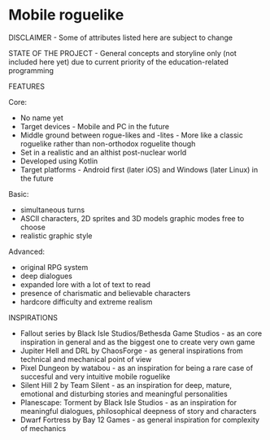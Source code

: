 # Mobile roguelike
DISCLAIMER - Some of attributes listed here are subject to change

STATE OF THE PROJECT - General concepts and storyline only (not included here yet) due to current priority of the education-related programming

FEATURES

Core:

- No name yet
- Target devices - Mobile and PC in the future
- Middle ground between rogue-likes and -lites - More like a classic roguelike rather than non-orthodox roguelite though
- Set in a realistic and an althist post-nuclear world
- Developed using Kotlin
- Target platforms - Android first (later iOS) and Windows (later Linux) in the future

Basic:

- simultaneous turns
- ASCII characters, 2D sprites and 3D models graphic modes free to choose
- realistic graphic style

Advanced:

- original RPG system
- deep dialogues
- expanded lore with a lot of text to read
- presence of charismatic and believable characters
- hardcore difficulty and extreme realism

INSPIRATIONS

- Fallout series by Black Isle Studios/Bethesda Game Studios - as an core inspiration in general and as the biggest one to create very own game
- Jupiter Hell and DRL by ChaosForge - as general inspirations from technical and mechanical point of view
- Pixel Dungeon by watabou - as an inspiration for being a rare case of succesful and very intuitive mobile roguelike
- Silent Hill 2 by Team Silent - as an inspiration for deep, mature, emotional and disturbing stories and meaningful personalities
- Planescape: Torment by Black Isle Studios - as an inspiration for meaningful dialogues, philosophical deepness of story and characters
- Dwarf Fortress by Bay 12 Games - as general inspiration for complexity of mechanics
